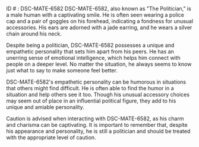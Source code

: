 ID # : DSC-MATE-6582
DSC-MATE-6582, also known as "The Politician," is a male human with a captivating smile. He is often seen wearing a police cap and a pair of goggles on his forehead, indicating a fondness for unusual accessories. His ears are adorned with a jade earring, and he wears a silver chain around his neck.

Despite being a politician, DSC-MATE-6582 possesses a unique and empathetic personality that sets him apart from his peers. He has an unerring sense of emotional intelligence, which helps him connect with people on a deeper level. No matter the situation, he always seems to know just what to say to make someone feel better.

DSC-MATE-6582's empathetic personality can be humorous in situations that others might find difficult. He is often able to find the humor in a situation and help others see it too. Though his unusual accessory choices may seem out of place in an influential political figure, they add to his unique and amiable personality.

Caution is advised when interacting with DSC-MATE-6582, as his charm and charisma can be captivating. It is important to remember that, despite his appearance and personality, he is still a politician and should be treated with the appropriate level of caution.